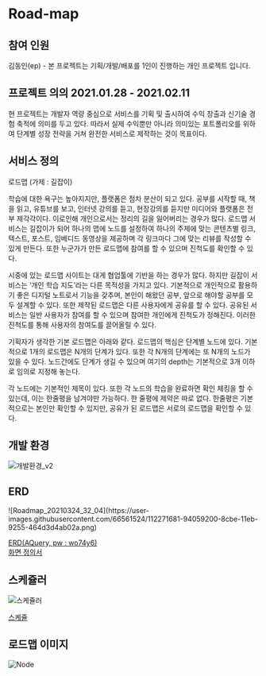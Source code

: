 # Road-map

<h2>참여 인원</h2>
김동인(ep) - 본 프로젝트는 기획/개발/배포를 1인이 진행하는 개인 프로젝트 입니다.

<h2>프로젝트 의의 2021.01.28 - 2021.02.11</h2>
현 프로젝트는 개발자 역량 중심으로 서비스를 기획 및 출시하여 수익 창출과 신기술 경험 축적에 의미를 두고 있다. 따라서 실제 수익뿐만 아니라 의미있는 포트폴리오를 위하여 단계별 성장 전략을 거쳐 완전한 서비스로 제작하는 것이 목표이다.

<h2>서비스 정의</h2>
로드맵 (가제 : 길잡이)

학습에 대한 욕구는 높아지지만, 플랫폼은 점차 분산이 되고 있다. 공부를 시작할 때, 책을 읽고, 유튜브를 보고, 인터넷 강의를 듣고, 현장강의를 듣지만 미디어와 플랫폼은 전부 제각각이다. 이로인해 개인으로서는 정리의 길을 잃어버리는 경우가 많다. 로드맵 서비스는 길잡이가 되어 하나의 맵에 노드를 설정하여 하나의 주제에 맞는 콘텐츠별 링크, 텍스트, 포스트, 임베디드 동영상을 제공하며 각 링크마다 그에 맞는 리뷰를 작성할 수 있게 만든다. 또한 누군가가 만든 로드맵에 참여를 할 수 있으며 진척도를 확인할 수 있다.

시중에 있는 로드맵 사이트는 대게 협업툴에 기반을 하는 경우가 많다. 하지만 길잡이 서비스는 ‘개인 학습 지도’라는 다른 목적성을 가지고 있다. 기본적으로 개인적으로 활용하기 좋은 디지털 노트로서 기능을 갖추며, 본인이 해왔던 공부, 앞으로 해야할 공부를 모두 설계할 수 있다. 또한 제작된 로드맵은 다른 사용자에게 공유를 할 수 있다. 공유된 서비스는 일반 사용자가 참여를 할 수 있으며 참여한 개인에게 진척도가 정해진다. 이러한 진척도를 통해 사용자의 참여도를 끌어올릴 수 있다.

기획자가 생각한 기본 로드맵은 아래와 같다. 로드맵의 핵심은 단계별 노드에 있다. 기본적으로 1개의 로드맵은 N개의 단계가 있다. 또한 각 N개의 단계에는 또 N개의 노드가 있을 수 있다. 노드간에도 단계가 생길 수 있으며 여기의 depth는 기본적으로 3개 이하로 임의로 지정해 놓는다. 

각 노드에는 기본적인 제목이 있다. 또한 각 노드의 학습을 완료하면 확인 체킹을 할 수 있는데, 이는 한줄평을 남겨야만 가능하다. 한 줄평에 제약은 따로 없다. 한줄평은 기본적으로는 본인만 확인할 수 있지만, 공유가 된 로드맵은 서로의 로드맵을 확인할 수 있다.

<h2>개발 환경</h2>

![개발환경_v2](https://user-images.githubusercontent.com/66561524/107146813-cb79e280-698d-11eb-9c43-74223dd05327.PNG)

<h2>ERD</h2>
![Roadmap_20210324_32_04](https://user-images.githubusercontent.com/66561524/112271681-94059200-8cbe-11eb-9255-464d3d4ab02a.png)

<a href="https://aquerytool.com:443/aquerymain/index/?rurl=874a091f-7a0b-493f-a647-3f069f75ab3b">ERD(AQuery, pw : wo74y6)</a></br>
<a href="https://ovenapp.io/view/psnRKX3ZCL4EY1t6jlvr7gcNiZzUEqjC#JG9iB">화면 정의서</a>

<h2>스케쥴러</h2>

![스케쥴러](https://user-images.githubusercontent.com/66561524/106287642-5cfc9c80-628a-11eb-9e53-d84f435ea406.jpg)

<a href="https://docs.google.com/spreadsheets/d/18YoOEwdi9D2XqdyRKNc9kOoKK-YFZt9xhP3aKwqv1ak/edit?usp=sharing">스케쥴</a>

<h2>로드맵 이미지</h2>

![Node](https://user-images.githubusercontent.com/66561524/107146863-109e1480-698e-11eb-8903-e77da6bb6a9b.png)
